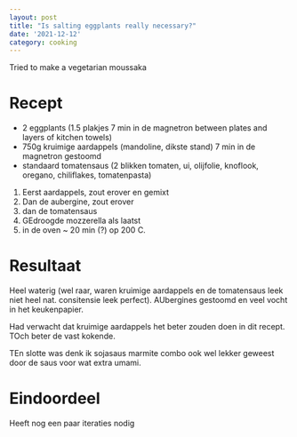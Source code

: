 ```yaml
---
layout: post
title: "Is salting eggplants really necessary?"
date: '2021-12-12'
category: cooking
---
```



Tried to make a vegetarian moussaka

# Recept

- 2 eggplants (1.5 plakjes 7 min in de magnetron between plates and layers of kitchen towels)
- 750g kruimige aardappels (mandoline, dikste stand) 7 min in de magnetron gestoomd
- standaard tomatensaus (2 blikken tomaten, ui, olijfolie, knoflook, oregano, chiliflakes, tomatenpasta)

1. Eerst aardappels, zout erover en gemixt
1. Dan de aubergine, zout erover
1. dan de tomatensaus
2. GEdroogde mozzerella als laatst
2. in de oven ~ 20 min (?) op 200 C.

# Resultaat
Heel waterig (wel raar, waren kruimige aardappels en de tomatensaus leek niet heel nat. consitensie leek perfect). AUbergines gestoomd en veel vocht in het keukenpapier.

Had verwacht dat kruimige aardappels het beter zouden doen in dit recept. TOch beter de vast kokende.

TEn slotte was denk ik sojasaus marmite combo ook wel lekker geweest door de saus voor wat extra umami.

# Eindoordeel

Heeft nog een paar iteraties nodig
